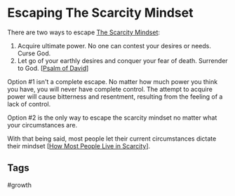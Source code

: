 # Escaping The Scarcity Mindset

There are two ways to escape [The Scarcity Mindset](../202308040127/README.md):  
1. Acquire ultimate power. No one can contest your desires or needs. Curse God.  
2. Let go of your earthly desires and conquer your fear of death. Surrender to God. [[Psalm of David](https://www.biblegateway.com/passage/?search=Psalm+23%3A1-6&version=ESV)]  

Option #1 isn't a complete escape. No matter how much power you think you have, you will never have complete control. The attempt to acquire power will cause bitterness and resentment, resulting from the feeling of a lack of control.  

Option #2 is the only way to escape the scarcity mindset no matter what your circumstances are.  

With that being said, most people let their current circumstances dictate their mindset [[How Most People Live in Scarcity](../202308041642/README.md)].  

## Tags
#growth
